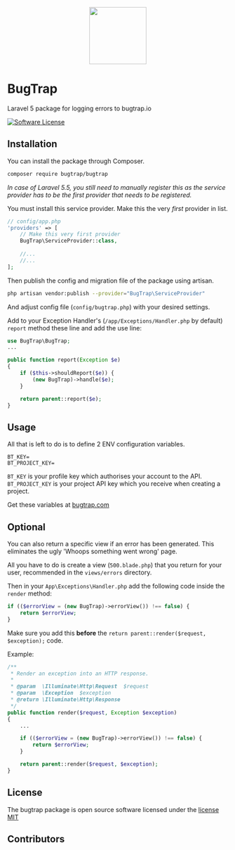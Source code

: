 <p align="center">
    <a href="https://www.bugtrap.io" target="_blank"><img width="130" src="https://www.ingressit.com/images/icon128x121.png"></a>
</p>

# BugTrap

Laravel 5 package for logging errors to bugtrap.io

[![Software License](https://img.shields.io/badge/license-MIT-brightgreen.svg?style=flat-square)](LICENSE.md)

## Installation 

You can install the package through Composer.
```bash
composer require bugtrap/bugtrap
```
*In case of Laravel 5.5, you still need to manually register this as the service provider has to be the first provider that needs to be registered.*

You must install this service provider. Make this the very *first* provider in list.
```php
// config/app.php
'providers' => [
    // Make this very first provider
    BugTrap\ServiceProvider::class,
    
    //...
    //...
];
```

Then publish the config and migration file of the package using artisan.
```bash
php artisan vendor:publish --provider="BugTrap\ServiceProvider"
```
And adjust config file (`config/bugtrap.php`) with your desired settings.

Add to your Exception Handler's (`/app/Exceptions/Handler.php` by default) `report` method these line and add the use line:
```php
use BugTrap\BugTrap;
...

public function report(Exception $e)
{
    if ($this->shouldReport($e)) {
        (new BugTrap)->handle($e);
    }

    return parent::report($e);
}
```

## Usage

All that is left to do is to define 2 ENV configuration variables.

```
BT_KEY=
BT_PROJECT_KEY=
```

`BT_KEY` is your profile key which authorises your account to the API.
`BT_PROJECT_KEY` is your project API key which you receive when creating a project.

Get these variables at [bugtrap.com](https://www.bugtrap.com)

## Optional

You can also return a specific view if an error has been generated. This eliminates the ugly 'Whoops something went wrong' page.

All you have to do is create a view (`500.blade.php`) that you return for your user, recommended in the `views/errors` directory.

Then in your `App\Exceptions\Handler.php` add the following code inside the `render` method:

```php
if (($errorView = (new BugTrap)->errorView()) !== false) {
    return $errorView;
}
```

Make sure you add this **before** the `return parent::render($request, $exception);` code.

Example:

```php
/**
 * Render an exception into an HTTP response.
 *
 * @param  \Illuminate\Http\Request  $request
 * @param  \Exception  $exception
 * @return \Illuminate\Http\Response
 */
public function render($request, Exception $exception)
{
    ...

    if (($errorView = (new BugTrap)->errorView()) !== false) {
        return $errorView;
    }

    return parent::render($request, $exception);
}
```

## License

The bugtrap package is open source software licensed under the [license MIT](http://opensource.org/licenses/MIT)

## Contributors


